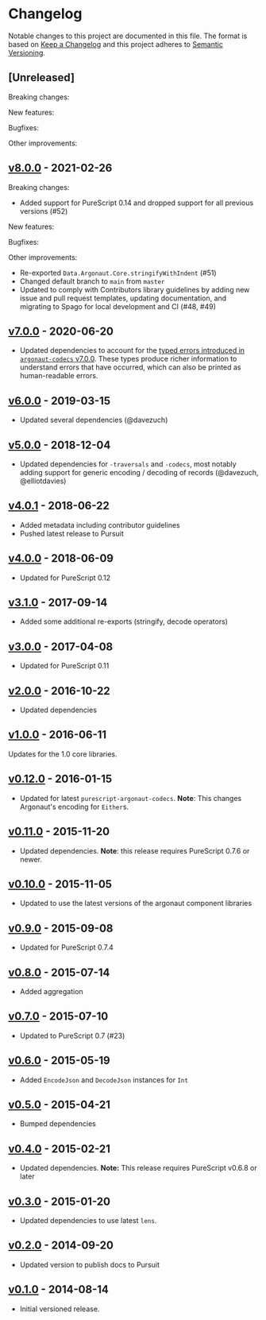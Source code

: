 # Changelog

Notable changes to this project are documented in this file. The format is based on [Keep a Changelog](https://keepachangelog.com/en/1.0.0/) and this project adheres to [Semantic Versioning](https://semver.org/spec/v2.0.0.html).

## [Unreleased]

Breaking changes:

New features:

Bugfixes:

Other improvements:

## [v8.0.0](https://github.com/purescript-contrib/purescript-argonaut/releases/tag/v8.0.0) - 2021-02-26

Breaking changes:
- Added support for PureScript 0.14 and dropped support for all previous versions (#52)

New features:

Bugfixes:

Other improvements:
- Re-exported `Data.Argonaut.Core.stringifyWithIndent` (#51)
- Changed default branch to `main` from `master`
- Updated to comply with Contributors library guidelines by adding new issue and pull request templates, updating documentation, and migrating to Spago for local development and CI (#48, #49)

## [v7.0.0](https://github.com/purescript-contrib/purescript-argonaut/releases/tag/v7.0.0) - 2020-06-20

- Updated dependencies to account for the [typed errors introduced in `argonaut-codecs` v7.0.0](https://github.com/purescript-contrib/purescript-argonaut-codecs/releases/tag/v7.0.0). These types produce richer information to understand errors that have occurred, which can also be printed as human-readable errors.

## [v6.0.0](https://github.com/purescript-contrib/purescript-argonaut/releases/tag/v6.0.0) - 2019-03-15

- Updated several dependencies (@davezuch)

## [v5.0.0](https://github.com/purescript-contrib/purescript-argonaut/releases/tag/v5.0.0) - 2018-12-04

- Updated dependencies for `-traversals` and `-codecs`, most notably adding support for generic encoding / decoding of records (@davezuch, @elliotdavies)

## [v4.0.1](https://github.com/purescript-contrib/purescript-argonaut/releases/tag/v4.0.1) - 2018-06-22

- Added metadata including contributor guidelines
- Pushed latest release to Pursuit

## [v4.0.0](https://github.com/purescript-contrib/purescript-argonaut/releases/tag/v4.0.0) - 2018-06-09

- Updated for PureScript 0.12

## [v3.1.0](https://github.com/purescript-contrib/purescript-argonaut/releases/tag/v3.1.0) - 2017-09-14

- Added some additional re-exports (stringify, decode operators)

## [v3.0.0](https://github.com/purescript-contrib/purescript-argonaut/releases/tag/v3.0.0) - 2017-04-08

- Updated for PureScript 0.11

## [v2.0.0](https://github.com/purescript-contrib/purescript-argonaut/releases/tag/v2.0.0) - 2016-10-22

- Updated dependencies

## [v1.0.0](https://github.com/purescript-contrib/purescript-argonaut/releases/tag/v1.0.0) - 2016-06-11

Updates for the 1.0 core libraries.

## [v0.12.0](https://github.com/purescript-contrib/purescript-argonaut/releases/tag/v0.12.0) - 2016-01-15

- Updated for latest `purescript-argonaut-codecs`. **Note**: This changes Argonaut's encoding for `Either`s.

## [v0.11.0](https://github.com/purescript-contrib/purescript-argonaut/releases/tag/v0.11.0) - 2015-11-20

- Updated dependencies. **Note**: this release requires PureScript 0.7.6 or newer.

## [v0.10.0](https://github.com/purescript-contrib/purescript-argonaut/releases/tag/v0.10.0) - 2015-11-05

- Updated to use the latest versions of the argonaut component libraries

## [v0.9.0](https://github.com/purescript-contrib/purescript-argonaut/releases/tag/v0.9.0) - 2015-09-08

- Updated for PureScript 0.7.4

## [v0.8.0](https://github.com/purescript-contrib/purescript-argonaut/releases/tag/v0.8.0) - 2015-07-14

- Added aggregation

## [v0.7.0](https://github.com/purescript-contrib/purescript-argonaut/releases/tag/v0.7.0) - 2015-07-10

- Updated to PureScript 0.7 (#23)

## [v0.6.0](https://github.com/purescript-contrib/purescript-argonaut/releases/tag/v0.6.0) - 2015-05-19

- Added `EncodeJson` and `DecodeJson` instances for `Int`

## [v0.5.0](https://github.com/purescript-contrib/purescript-argonaut/releases/tag/v0.5.0) - 2015-04-21

- Bumped dependencies

## [v0.4.0](https://github.com/purescript-contrib/purescript-argonaut/releases/tag/v0.4.0) - 2015-02-21

- Updated dependencies. **Note:** This release requires PureScript v0.6.8 or later

## [v0.3.0](https://github.com/purescript-contrib/purescript-argonaut/releases/tag/v0.3.0) - 2015-01-20

- Updated dependencies to use latest `lens`.

## [v0.2.0](https://github.com/purescript-contrib/purescript-argonaut/releases/tag/v0.2.0) - 2014-09-20

- Updated version to publish docs to Pursuit

## [v0.1.0](https://github.com/purescript-contrib/purescript-argonaut/releases/tag/v0.1.0) - 2014-08-14

- Initial versioned release.
